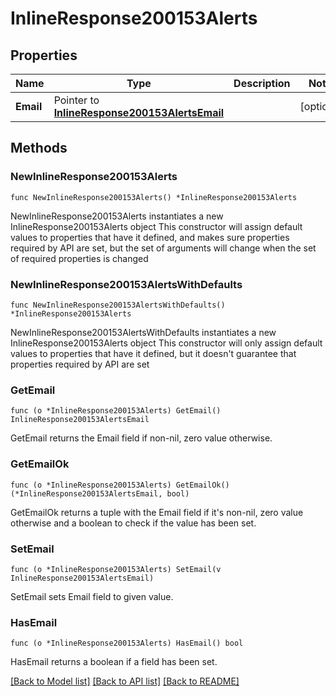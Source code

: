 # InlineResponse200153Alerts

## Properties

Name | Type | Description | Notes
------------ | ------------- | ------------- | -------------
**Email** | Pointer to [**InlineResponse200153AlertsEmail**](InlineResponse200153AlertsEmail.md) |  | [optional] 

## Methods

### NewInlineResponse200153Alerts

`func NewInlineResponse200153Alerts() *InlineResponse200153Alerts`

NewInlineResponse200153Alerts instantiates a new InlineResponse200153Alerts object
This constructor will assign default values to properties that have it defined,
and makes sure properties required by API are set, but the set of arguments
will change when the set of required properties is changed

### NewInlineResponse200153AlertsWithDefaults

`func NewInlineResponse200153AlertsWithDefaults() *InlineResponse200153Alerts`

NewInlineResponse200153AlertsWithDefaults instantiates a new InlineResponse200153Alerts object
This constructor will only assign default values to properties that have it defined,
but it doesn't guarantee that properties required by API are set

### GetEmail

`func (o *InlineResponse200153Alerts) GetEmail() InlineResponse200153AlertsEmail`

GetEmail returns the Email field if non-nil, zero value otherwise.

### GetEmailOk

`func (o *InlineResponse200153Alerts) GetEmailOk() (*InlineResponse200153AlertsEmail, bool)`

GetEmailOk returns a tuple with the Email field if it's non-nil, zero value otherwise
and a boolean to check if the value has been set.

### SetEmail

`func (o *InlineResponse200153Alerts) SetEmail(v InlineResponse200153AlertsEmail)`

SetEmail sets Email field to given value.

### HasEmail

`func (o *InlineResponse200153Alerts) HasEmail() bool`

HasEmail returns a boolean if a field has been set.


[[Back to Model list]](../README.md#documentation-for-models) [[Back to API list]](../README.md#documentation-for-api-endpoints) [[Back to README]](../README.md)



